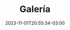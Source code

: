 ---
title: Galería
date: 2023-11-01T20:55:34-03:00
draft: false
menu: main
weight: 30
type: galería
modal:
    id: Galería
robots: index, follow
---